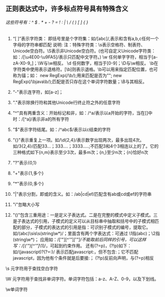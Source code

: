 ## 正则表达式中，许多标点符号具有特殊含义
###### 这些符号有：^ $ . * +  - ? = ! : | \ / ( ) [ ] { }
1. “[ ]”表示字符类： 即括号里是个字符集：如/[abc]/,表示和含有a,b,c任何一个字母的字符串都匹配
	说明:
	注：特殊字符类：\s表示空格符、制表符、Unicode空白符。\S表示非Unicode空白符。(也可自定义Unicode字符类：如：/[\u4E00-\u9FA5]/表示只匹配中文字符。)
	\w 任何单字字符，相当于[a-zA-X0-9_]；\W与\w相反。
	\d 任何数字，相当于[0-9]；\D与\w相反。
	\b在字符类中使用表示退格符。[\b]则表示退格。\b可以用来指定匹配位置，也可称为锚；如：
	new RegExp(/\b/);用来匹配是否为"";
	new RegExp(/\bjava\b/);匹配是否只存在这个单词字符数量；\B与其相反。
2. “-"表示连字符，如[a-z]；

3. "."表示除换行符和其他Unicode行终止符之外的任意字符
4. "^"具有两重含义：开始标记和非，如：/^a/表示以a开始的字符，当在[]中时：/[^a]/表示非a的所有字符
5. "$"表示字符结尾。如：/^abc$/表示以c结束的字符
6. ”{}"表示重复上一项。如/\d{2,4}/表示数字出现两次，最多出现4次。如/3{2,4}/匹配33...；333....；3333.....;不匹配3和4个3相连以上的了。它的三种格式如下{n,m}表示至少3次，最多m次；{n,}至少n次；{n}恰好n次
7. "?"表示{0,1}
8. "+"表示{1,多个}
9. "*"表示{0,多个}
10. "|"表示分割，即或的含义。如：/ab|cd|ef/匹配含有ab或cd或ef的字符串
11. "i"忽略大小写
11. "()"包含三重用途：一是定义子表达式。二是在完整的模式中定义子模式。三是子表达式的引用，子模式的定义可以从目标串中抽取和括号中的子模式相匹配的部分，子模式的表达式的引用是指：可识别子模式的编号，提取它。如/(abc)\sis\s(string\w*)/；里面含有两个字表达式：可通过
\1指(abc)；\2指(string\w*)； 应用如：/[&apos;"][^&apos;"]*[&apos;"]/不能取前后同样的引号，可以这样写：/[(&apos;")[^&apos;"]*\1]/，可起到约束作用。
还有(?=p)，(?!p)如下：
如/(javascript)?(?=\:)/ 表示匹配javascript:，但不包含:；它不匹配javascript，因为他有个条件就是后要接:；
(?!p)反前向声明，与(?=p)相反

\s 元字符用于查找空白字符

\W 元字符用于查找非单词字符。单词字符包括：a-z、A-Z、0-9，以及下划线。

\w单词字符
